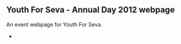 Youth For Seva - Annual Day 2012 webpage
----------------------------------------

An event webpage for Youth For Seva.  


-
